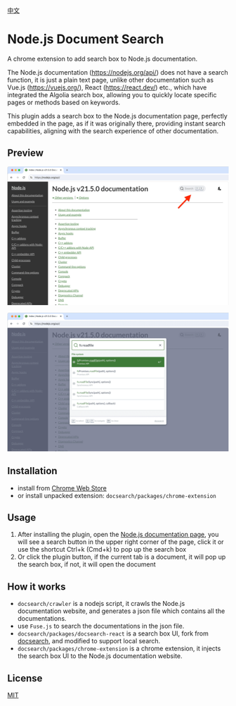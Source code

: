 [中文](./README_zh.md)

# Node.js Document Search

A chrome extension to add search box to Node.js documentation.

The Node.js documentation (https://nodejs.org/api/) does not have a search function, it is just a plain text page, unlike other documentation such as Vue.js (https://vuejs.org/), React (https://react.dev/) etc., which have integrated the Algolia search box, allowing you to quickly locate specific pages or methods based on keywords.

This plugin adds a search box to the Node.js documentation page, perfectly embedded in the page, as if it was originally there, providing instant search capabilities, aligning with the search experience of other documentation.

## Preview

![1.png](./screenshots/1.png)

![2.png](./screenshots/2.png)

## Installation

- install from [Chrome Web Store](https://chromewebstore.google.com/detail/aljljpbjhedenkebeampefpecogcgekb)
- or install unpacked extension: `docsearch/packages/chrome-extension`

## Usage

1. After installing the plugin, open the [Node.js documentation page](https://nodejs.org/api/), you will see a search button in the upper right corner of the page, click it or use the shortcut Ctrl+k (Cmd+k) to pop up the search box
2. Or click the plugin button, if the current tab is a document, it will pop up the search box, if not, it will open the document

## How it works

- `docsearch/crawler` is a nodejs script, it crawls the Node.js documentation website, and generates a json file which contains all the documentations.
- use `Fuse.js` to search the documentations in the json file.
- `docsearch/packages/docsearch-react` is a search box UI, fork from [docsearch](https://github.com/algolia/docsearch), and modified to support local search.
- `docsearch/packages/chrome-extension` is a chrome extension, it injects the search box UI to the Node.js documentation website.

## License

[MIT](LICENSE)
